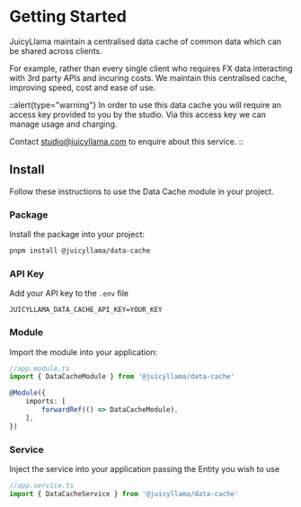# Getting Started

JuicyLlama maintain a centralised data cache of common data which can be shared across clients.

For example, rather than every single client who requires FX data interacting with 3rd party APIs and incuring costs. We maintain this centralised cache, improving speed, cost and ease of use.

::alert{type="warning"}
In order to use this data cache you will require an access key provided to you by the studio. Via this access key we can manage usage and charging.

Contact [studio@juicyllama.com](mailto:studio@juicyllama.com) to enquire about this service.
::

## Install

Follow these instructions to use the Data Cache module in your project.

### Package

Install the package into your project:

```bash
pnpm install @juicyllama/data-cache
```

### API Key

Add your API key to the `.env` file

```dotenv
JUICYLLAMA_DATA_CACHE_API_KEY=YOUR_KEY
```

### Module

Import the module into your application:

```typescript
//app.module.ts
import { DataCacheModule } from '@juicyllama/data-cache'

@Module({
	imports: [
		forwardRef(() => DataCacheModule),
	],
})
```

### Service

Inject the service into your application passing the Entity you wish to use

```typescript
//app.service.ts
import { DataCacheService } from '@juicyllama/data-cache'
```
